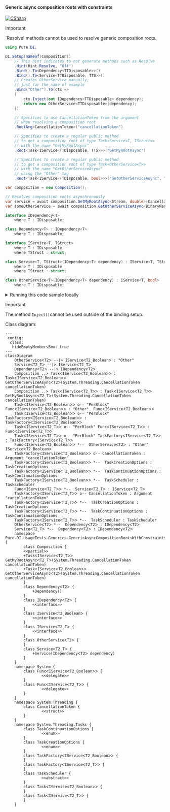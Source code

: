 #### Generic async composition roots with constraints

[![CSharp](https://img.shields.io/badge/C%23-code-blue.svg)](../tests/Pure.DI.UsageTests/Generics/GenericAsyncCompositionRootsWithConstraintsScenario.cs)

> [!IMPORTANT]
> `Resolve' methods cannot be used to resolve generic composition roots.


```c#
using Pure.DI;

DI.Setup(nameof(Composition))
    // This hint indicates to not generate methods such as Resolve
    .Hint(Hint.Resolve, "Off")
    .Bind().To<Dependency<TTDisposable>>()
    .Bind().To<Service<TTDisposable, TTS>>()
    // Creates OtherService manually,
    // just for the sake of example
    .Bind("Other").To(ctx =>
    {
        ctx.Inject(out IDependency<TTDisposable> dependency);
        return new OtherService<TTDisposable>(dependency);
    })

    // Specifies to use CancellationToken from the argument
    // when resolving a composition root
    .RootArg<CancellationToken>("cancellationToken")

    // Specifies to create a regular public method
    // to get a composition root of type Task<Service<T, TStruct>>
    // with the name "GetMyRootAsync"
    .Root<Task<IService<TTDisposable, TTS>>>("GetMyRootAsync")

    // Specifies to create a regular public method
    // to get a composition root of type Task<OtherService<T>>
    // with the name "GetOtherServiceAsync"
    // using the "Other" tag
    .Root<Task<IService<TTDisposable, bool>>>("GetOtherServiceAsync", "Other");

var composition = new Composition();

// Resolves composition roots asynchronously
var service = await composition.GetMyRootAsync<Stream, double>(CancellationToken.None);
var someOtherService = await composition.GetOtherServiceAsync<BinaryReader>(CancellationToken.None);

interface IDependency<T>
    where T : IDisposable;

class Dependency<T> : IDependency<T>
    where T : IDisposable;

interface IService<T, TStruct>
    where T : IDisposable
    where TStruct : struct;

class Service<T, TStruct>(IDependency<T> dependency) : IService<T, TStruct>
    where T : IDisposable
    where TStruct : struct;

class OtherService<T>(IDependency<T> dependency) : IService<T, bool>
    where T : IDisposable;
```

<details>
<summary>Running this code sample locally</summary>

- Make sure you have the [.NET SDK 9.0](https://dotnet.microsoft.com/en-us/download/dotnet/9.0) or later is installed
- Create a net9.0 (or later) console application
- Add reference to NuGet package
  - [Pure.DI](https://www.nuget.org/packages/Pure.DI)
- Copy the example code into the _Program.cs_ file

You are ready to run the example!

</details>

> [!IMPORTANT]
> The method `Inject()`cannot be used outside of the binding setup.


Class diagram:

```mermaid
---
 config:
  class:
   hideEmptyMembersBox: true
---
classDiagram
	OtherServiceᐸT2ᐳ --|> IServiceᐸT2ˏBooleanᐳ : "Other" 
	ServiceᐸT2ˏTᐳ --|> IServiceᐸT2ˏTᐳ
	DependencyᐸT2ᐳ --|> IDependencyᐸT2ᐳ
	Composition ..> TaskᐸIServiceᐸT2ˏBooleanᐳᐳ : TaskᐸIServiceᐸT2ˏBooleanᐳᐳ GetOtherServiceAsyncᐸT2ᐳ(System.Threading.CancellationToken cancellationToken)
	Composition ..> TaskᐸIServiceᐸT2ˏTᐳᐳ : TaskᐸIServiceᐸT2ˏTᐳᐳ GetMyRootAsyncᐸT2ˏTᐳ(System.Threading.CancellationToken cancellationToken)
	TaskᐸIServiceᐸT2ˏBooleanᐳᐳ o-- "PerBlock" FuncᐸIServiceᐸT2ˏBooleanᐳᐳ : "Other"  FuncᐸIServiceᐸT2ˏBooleanᐳᐳ
	TaskᐸIServiceᐸT2ˏBooleanᐳᐳ o-- "PerBlock" TaskFactoryᐸIServiceᐸT2ˏBooleanᐳᐳ : TaskFactoryᐸIServiceᐸT2ˏBooleanᐳᐳ
	TaskᐸIServiceᐸT2ˏTᐳᐳ o-- "PerBlock" FuncᐸIServiceᐸT2ˏTᐳᐳ : FuncᐸIServiceᐸT2ˏTᐳᐳ
	TaskᐸIServiceᐸT2ˏTᐳᐳ o-- "PerBlock" TaskFactoryᐸIServiceᐸT2ˏTᐳᐳ : TaskFactoryᐸIServiceᐸT2ˏTᐳᐳ
	FuncᐸIServiceᐸT2ˏBooleanᐳᐳ *--  OtherServiceᐸT2ᐳ : "Other"  IServiceᐸT2ˏBooleanᐳ
	TaskFactoryᐸIServiceᐸT2ˏBooleanᐳᐳ o-- CancellationToken : Argument "cancellationToken"
	TaskFactoryᐸIServiceᐸT2ˏBooleanᐳᐳ *--  TaskCreationOptions : TaskCreationOptions
	TaskFactoryᐸIServiceᐸT2ˏBooleanᐳᐳ *--  TaskContinuationOptions : TaskContinuationOptions
	TaskFactoryᐸIServiceᐸT2ˏBooleanᐳᐳ *--  TaskScheduler : TaskScheduler
	FuncᐸIServiceᐸT2ˏTᐳᐳ *--  ServiceᐸT2ˏTᐳ : IServiceᐸT2ˏTᐳ
	TaskFactoryᐸIServiceᐸT2ˏTᐳᐳ o-- CancellationToken : Argument "cancellationToken"
	TaskFactoryᐸIServiceᐸT2ˏTᐳᐳ *--  TaskCreationOptions : TaskCreationOptions
	TaskFactoryᐸIServiceᐸT2ˏTᐳᐳ *--  TaskContinuationOptions : TaskContinuationOptions
	TaskFactoryᐸIServiceᐸT2ˏTᐳᐳ *--  TaskScheduler : TaskScheduler
	OtherServiceᐸT2ᐳ *--  DependencyᐸT2ᐳ : IDependencyᐸT2ᐳ
	ServiceᐸT2ˏTᐳ *--  DependencyᐸT2ᐳ : IDependencyᐸT2ᐳ
	namespace Pure.DI.UsageTests.Generics.GenericAsyncCompositionRootsWithConstraintsScenario {
		class Composition {
		<<partial>>
		+TaskᐸIServiceᐸT2ˏTᐳᐳ GetMyRootAsyncᐸT2ˏTᐳ(System.Threading.CancellationToken cancellationToken)
		+TaskᐸIServiceᐸT2ˏBooleanᐳᐳ GetOtherServiceAsyncᐸT2ᐳ(System.Threading.CancellationToken cancellationToken)
		}
		class DependencyᐸT2ᐳ {
			+Dependency()
		}
		class IDependencyᐸT2ᐳ {
			<<interface>>
		}
		class IServiceᐸT2ˏBooleanᐳ {
			<<interface>>
		}
		class IServiceᐸT2ˏTᐳ {
			<<interface>>
		}
		class OtherServiceᐸT2ᐳ {
		}
		class ServiceᐸT2ˏTᐳ {
			+Service(IDependencyᐸT2ᐳ dependency)
		}
	}
	namespace System {
		class FuncᐸIServiceᐸT2ˏBooleanᐳᐳ {
				<<delegate>>
		}
		class FuncᐸIServiceᐸT2ˏTᐳᐳ {
				<<delegate>>
		}
	}
	namespace System.Threading {
		class CancellationToken {
				<<struct>>
		}
	}
	namespace System.Threading.Tasks {
		class TaskContinuationOptions {
				<<enum>>
		}
		class TaskCreationOptions {
				<<enum>>
		}
		class TaskFactoryᐸIServiceᐸT2ˏBooleanᐳᐳ {
		}
		class TaskFactoryᐸIServiceᐸT2ˏTᐳᐳ {
		}
		class TaskScheduler {
				<<abstract>>
		}
		class TaskᐸIServiceᐸT2ˏBooleanᐳᐳ {
		}
		class TaskᐸIServiceᐸT2ˏTᐳᐳ {
		}
	}
```

